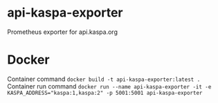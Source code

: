 # api-kaspa-exporter
 Prometheus exporter for api.kaspa.org

# Docker

Container command `docker build -t api-kaspa-exporter:latest .`
Container run command `docker run --name api-kaspa-exporter -it -e KASPA_ADDRESS="kaspa:1,kaspa:2" -p 5001:5001 api-kaspa-exporter`
